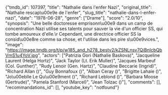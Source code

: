 {"tmdb_id": 107397, "title": "Nathalie dans l'enfer Nazi", "original_title": "Nathalie rescap\u00e9e de l'enfer", "slug_title": "nathalie-dans-l-enfer-nazi", "date": "1978-06-28", "genre": ["Drame"], "score": "2.0/10", "synopsis": "Une belle doctoresse emprisonn\u00e9 dans un camp de concentration Nazi utilise ses talents pour sauver la vie d'un officier SS, qui tombe amoureux d'elle.\r Cependant, une directrice officier SS la consid\u00e8re comme sa chose, et l'utilise dans les pire s\u00e9vices.", "image": "https://image.tmdb.org/t/p/w185_and_h278_bestv2/kZSNLnsv7QiBnIcbQbVmS1u4YoV.jpg", "actors": ["Patrizia Gori (Nathalie Baskova)", "Jacqueline Laurent (Helga Hortz)", "Jack Taylor (Lt. Erik Muller)", "Jacques Marbeuf (Col. Gunther)", "Rudy Lenoir (Gen. Hartz)", "Claudine Beccarie (Ingrid)", "Richard Allan ()", "Guy Bonnafoux ()", "Alban Ceray ()", "Brigitte Lahaie ()", "Jo\u00eblle Le Qu\u00e9ment ()", "Richard Leblond ()", "Barbara Moose (Gertrude)", "Pamela Stanford (Marcel)", "Jean Tolzac ()"], "comments": [], "recommandations_id": [], "youtube_key": "notfound"}